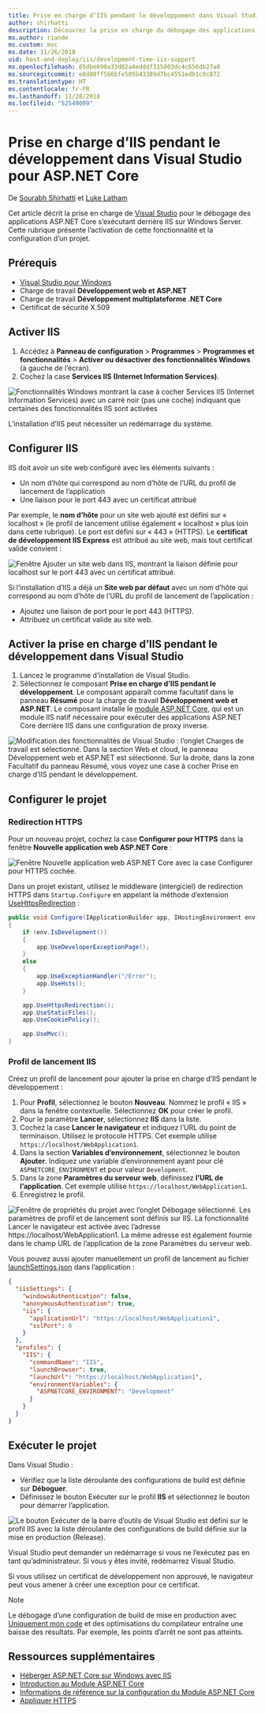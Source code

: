 ```yaml
---
title: Prise en charge d’IIS pendant le développement dans Visual Studio pour ASP.NET Core
author: shirhatti
description: Découvrez la prise en charge du débogage des applications ASP.NET Core pendant l’exécution derrière IIS sur Windows Server.
ms.author: riande
ms.custom: mvc
ms.date: 11/26/2018
uid: host-and-deploy/iis/development-time-iis-support
ms.openlocfilehash: 65dbe690a33d82a4edddf315803dc4c656db27a0
ms.sourcegitcommit: e8d80ff566bfe505b43389d7bc4551edb1c0c872
ms.translationtype: HT
ms.contentlocale: fr-FR
ms.lasthandoff: 11/28/2018
ms.locfileid: "52549099"
---
```

# <a name="development-time-iis-support-in-visual-studio-for-aspnet-core"></a>Prise en charge d’IIS pendant le développement dans Visual Studio pour ASP.NET Core

De [Sourabh Shirhatti](https://twitter.com/sshirhatti) et [Luke Latham](https://github.com/guardrex)

Cet article décrit la prise en charge de [Visual Studio](https://www.visualstudio.com/vs/) pour le débogage des applications ASP.NET Core s’exécutant derrière IIS sur Windows Server. Cette rubrique présente l’activation de cette fonctionnalité et la configuration d’un projet.

## <a name="prerequisites"></a>Prérequis

* [Visual Studio pour Windows](https://www.microsoft.com/net/download/windows)
* Charge de travail **Développement web et ASP.NET**
* Charge de travail **Développement multiplateforme .NET Core**
* Certificat de sécurité X.509

## <a name="enable-iis"></a>Activer IIS

1. Accédez à **Panneau de configuration** > **Programmes** > **Programmes et fonctionnalités** > **Activer ou désactiver des fonctionnalités Windows** (à gauche de l’écran).
1. Cochez la case **Services IIS (Internet Information Services)**.

![Fonctionnalités Windows montrant la case à cocher Services IIS (Internet Information Services) avec un carré noir (pas une coche) indiquant que certaines des fonctionnalités IIS sont activées](development-time-iis-support/_static/enable_iis.png)

L’installation d’IIS peut nécessiter un redémarrage du système.

## <a name="configure-iis"></a>Configurer IIS

IIS doit avoir un site web configuré avec les éléments suivants :

* Un nom d’hôte qui correspond au nom d’hôte de l’URL du profil de lancement de l’application
* Une liaison pour le port 443 avec un certificat attribué

Par exemple, le **nom d’hôte** pour un site web ajouté est défini sur « localhost » (le profil de lancement utilise également « localhost » plus loin dans cette rubrique). Le port est défini sur « 443 » (HTTPS). Le **certificat de développement IIS Express** est attribué au site web, mais tout certificat valide convient :

![Fenêtre Ajouter un site web dans IIS, montrant la liaison définie pour localhost sur le port 443 avec un certificat attribué.](development-time-iis-support/_static/add-website-window.png)

Si l’installation d’IIS a déjà un **Site web par défaut** avec un nom d’hôte qui correspond au nom d’hôte de l’URL du profil de lancement de l’application :

* Ajoutez une liaison de port pour le port 443 (HTTPS).
* Attribuez un certificat valide au site web.

## <a name="enable-development-time-iis-support-in-visual-studio"></a>Activer la prise en charge d’IIS pendant le développement dans Visual Studio

1. Lancez le programme d’installation de Visual Studio.
1. Sélectionnez le composant **Prise en charge d’IIS pendant le développement**. Le composant apparaît comme facultatif dans le panneau **Résumé** pour la charge de travail **Développement web et ASP.NET**. Le composant installe le [module ASP.NET Core](xref:fundamentals/servers/aspnet-core-module), qui est un module IIS natif nécessaire pour exécuter des applications ASP.NET Core derrière IIS dans une configuration de proxy inverse.

![Modification des fonctionnalités de Visual Studio : l’onglet Charges de travail est sélectionné. Dans la section Web et cloud, le panneau Développement web et ASP.NET est sélectionné. Sur la droite, dans la zone Facultatif du panneau Résumé, vous voyez une case à cocher Prise en charge d’IIS pendant le développement.](development-time-iis-support/_static/development_time_support.png)

## <a name="configure-the-project"></a>Configurer le projet

### <a name="https-redirection"></a>Redirection HTTPS

Pour un nouveau projet, cochez la case **Configurer pour HTTPS** dans la fenêtre **Nouvelle application web ASP.NET Core** :

![Fenêtre Nouvelle application web ASP.NET Core avec la case Configurer pour HTTPS cochée.](development-time-iis-support/_static/new-app.png)

Dans un projet existant, utilisez le middleware (intergiciel) de redirection HTTPS dans `Startup.Configure` en appelant la méthode d’extension [UseHttpsRedirection](/dotnet/api/microsoft.aspnetcore.builder.httpspolicybuilderextensions.usehttpsredirection) :

```csharp
public void Configure(IApplicationBuilder app, IHostingEnvironment env)
{
    if (env.IsDevelopment())
    {
        app.UseDeveloperExceptionPage();
    }
    else
    {
        app.UseExceptionHandler("/Error");
        app.UseHsts();
    }

    app.UseHttpsRedirection();
    app.UseStaticFiles();
    app.UseCookiePolicy();

    app.UseMvc();
}
```

### <a name="iis-launch-profile"></a>Profil de lancement IIS

Créez un profil de lancement pour ajouter la prise en charge d’IIS pendant le développement :

1. Pour **Profil**, sélectionnez le bouton **Nouveau**. Nommez le profil « IIS » dans la fenêtre contextuelle. Sélectionnez **OK** pour créer le profil.
1. Pour le paramètre **Lancer**, sélectionnez **IIS** dans la liste.
1. Cochez la case **Lancer le navigateur** et indiquez l’URL du point de terminaison. Utilisez le protocole HTTPS. Cet exemple utilise `https://localhost/WebApplication1`.
1. Dans la section **Variables d’environnement**, sélectionnez le bouton **Ajouter**. Indiquez une variable d’environnement ayant pour clé `ASPNETCORE_ENVIRONMENT` et pour valeur `Development`.
1. Dans la zone **Paramètres du serveur web**, définissez **l’URL de l’application**. Cet exemple utilise `https://localhost/WebApplication1`.
1. Enregistrez le profil.

![Fenêtre de propriétés du projet avec l’onglet Débogage sélectionné. Les paramètres de profil et de lancement sont définis sur IIS. La fonctionnalité Lancer le navigateur est activée avec l’adresse https://localhost/WebApplication1. La même adresse est également fournie dans le champ URL de l’application de la zone Paramètres du serveur web.](development-time-iis-support/_static/project_properties.png)

Vous pouvez aussi ajouter manuellement un profil de lancement au fichier [launchSettings.json](http://json.schemastore.org/launchsettings) dans l’application :

```json
{
  "iisSettings": {
    "windowsAuthentication": false,
    "anonymousAuthentication": true,
    "iis": {
      "applicationUrl": "https://localhost/WebApplication1",
      "sslPort": 0
    }
  },
  "profiles": {
    "IIS": {
      "commandName": "IIS",
      "launchBrowser": true,
      "launchUrl": "https://localhost/WebApplication1",
      "environmentVariables": {
        "ASPNETCORE_ENVIRONMENT": "Development"
      }
    }
  }
}
```

## <a name="run-the-project"></a>Exécuter le projet

Dans Visual Studio :

* Vérifiez que la liste déroulante des configurations de build est définie sur **Déboguer**.
* Définissez le bouton Exécuter sur le profil **IIS** et sélectionnez le bouton pour démarrer l’application.

![Le bouton Exécuter de la barre d’outils de Visual Studio est défini sur le profil IIS avec la liste déroulante des configurations de build définie sur la mise en production (Release).](development-time-iis-support/_static/toolbar.png)

Visual Studio peut demander un redémarrage si vous ne l’exécutez pas en tant qu’administrateur. Si vous y êtes invité, redémarrez Visual Studio.

Si vous utilisez un certificat de développement non approuvé, le navigateur peut vous amener à créer une exception pour ce certificat.

> [!NOTE]
> Le débogage d’une configuration de build de mise en production avec [Uniquement mon code](/visualstudio/debugger/just-my-code) et des optimisations du compilateur entraîne une baisse des résultats. Par exemple, les points d’arrêt ne sont pas atteints.

## <a name="additional-resources"></a>Ressources supplémentaires

* [Héberger ASP.NET Core sur Windows avec IIS](xref:host-and-deploy/iis/index)
* [Introduction au Module ASP.NET Core](xref:fundamentals/servers/aspnet-core-module)
* [Informations de référence sur la configuration du Module ASP.NET Core](xref:host-and-deploy/aspnet-core-module)
* [Appliquer HTTPS](xref:security/enforcing-ssl)

